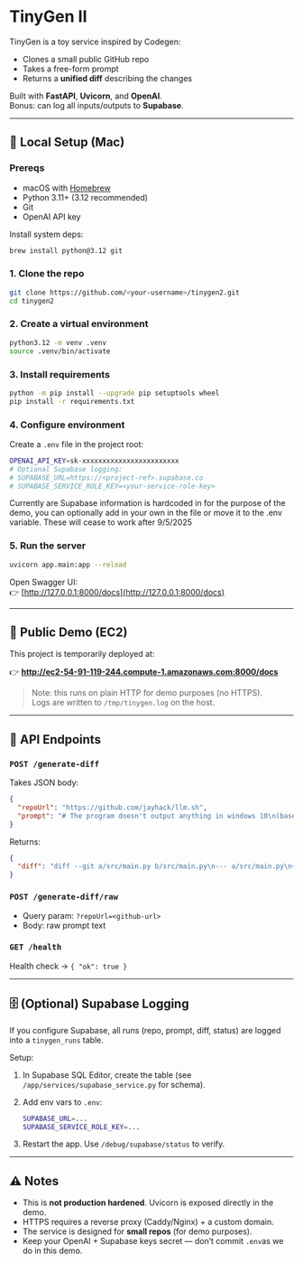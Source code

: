 
# TinyGen II

TinyGen is a toy service inspired by Codegen:

- Clones a small public GitHub repo  
- Takes a free-form prompt  
- Returns a **unified diff** describing the changes  

Built with **FastAPI**, **Uvicorn**, and **OpenAI**.  
Bonus: can log all inputs/outputs to **Supabase**.

---

## 🚀 Local Setup (Mac)

### Prereqs
- macOS with [Homebrew](https://brew.sh/)
- Python 3.11+ (3.12 recommended)
- Git
- OpenAI API key

Install system deps:

```bash
brew install python@3.12 git
```

### 1. Clone the repo

```bash
git clone https://github.com/<your-username>/tinygen2.git
cd tinygen2
```

### 2. Create a virtual environment

```bash
python3.12 -m venv .venv
source .venv/bin/activate
```

### 3. Install requirements

```bash
python -m pip install --upgrade pip setuptools wheel
pip install -r requirements.txt
```

### 4. Configure environment

Create a `.env` file in the project root:

```bash
OPENAI_API_KEY=sk-xxxxxxxxxxxxxxxxxxxxxxxx
# Optional Supabase logging:
# SUPABASE_URL=https://<project-ref>.supabase.co
# SUPABASE_SERVICE_ROLE_KEY=<your-service-role-key>
```
Currently are Supabase information is hardcoded in for the purpose of the demo, you can optionally add in your own in the file or move it to the .env variable.  These will cease to work after 9/5/2025
### 5. Run the server

```bash
uvicorn app.main:app --reload
```

Open Swagger UI:  
👉 [http://127.0.0.1:8000/docs](http://127.0.0.1:8000/docs)

---

## 📡 Public Demo (EC2)

This project is temporarily deployed at:

👉 **http://ec2-54-91-119-244.compute-1.amazonaws.com:8000/docs**

> Note: this runs on plain HTTP for demo purposes (no HTTPS).  
> Logs are written to `/tmp/tinygen.log` on the host.

---

## 🔌 API Endpoints

### `POST /generate-diff`

Takes JSON body:

```json
{
  "repoUrl": "https://github.com/jayhack/llm.sh",
  "prompt": "# The program doesn't output anything in windows 10\n(base) C:\\Users\\off99\\Documents\\Code\\>llm list files in current dir; windows\n/ Querying GPT-3200\n───────┬────────────────────────────────────────────────────────────────────────────────────────────────────────────────\n       │ File: temp.sh\n───────┼────────────────────────────────────────────────────────────────────────────────────────────────────────────────\n   1   │\n   2   │ dir\n   3   │ ```\n───────┴────────────────────────────────────────────────────────────────────────────────────────────────────────────────\n>> Do you want to run this program? [Y/n] y\n\nRunning...\n\n\n(base) C:\\Users\\off99\\Documents\\Code\\>\nNotice that there is no output. Is this supposed to work on Windows also?\nAlso it might be great if the script detects which OS or shell I'm using and try to use the appropriate command e.g. dir instead of ls because I don't want to be adding windows after every prompt."
}
```

Returns:

```json
{
  "diff": "diff --git a/src/main.py b/src/main.py\n--- a/src/main.py\n+++ b/src/main.py\n@@ -19,7 +19,10 @@\n-    os.system('bash temp.sh')\n+    if os.name == 'nt':\n+        os.system('powershell.exe .\\\\temp.sh')\n+    else:\n+        os.system('bash temp.sh')"
}
```

### `POST /generate-diff/raw`

- Query param: `?repoUrl=<github-url>`
- Body: raw prompt text

### `GET /health`

Health check → `{ "ok": true }`

---

## 🗄️ (Optional) Supabase Logging

If you configure Supabase, all runs (repo, prompt, diff, status) are logged into a `tinygen_runs` table.

Setup:

1. In Supabase SQL Editor, create the table (see `/app/services/supabase_service.py` for schema).
2. Add env vars to `.env`:

   ```bash
   SUPABASE_URL=...
   SUPABASE_SERVICE_ROLE_KEY=...
   ```

3. Restart the app. Use `/debug/supabase/status` to verify.

---

## ⚠️ Notes

- This is **not production hardened**. Uvicorn is exposed directly in the demo.
- HTTPS requires a reverse proxy (Caddy/Nginx) + a custom domain.
- The service is designed for **small repos** (for demo purposes).  
- Keep your OpenAI + Supabase keys secret — don’t commit `.env`as we do in this demo.
